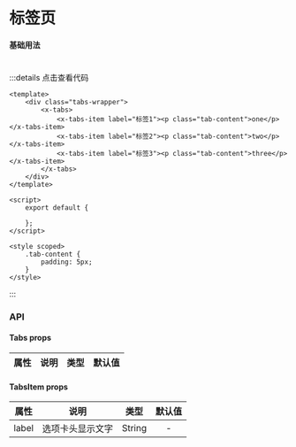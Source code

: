 # 标签页

#### 基础用法
#

<tabs-base />

:::details 点击查看代码
```vue
<template>
    <div class="tabs-wrapper">
        <x-tabs>
            <x-tabs-item label="标签1"><p class="tab-content">one</p></x-tabs-item>
            <x-tabs-item label="标签2"><p class="tab-content">two</p></x-tabs-item>
            <x-tabs-item label="标签3"><p class="tab-content">three</p></x-tabs-item>
        </x-tabs>
    </div>
</template>

<script>
    export default {

    };
</script>

<style scoped>
    .tab-content {
        padding: 5px;
    }
</style>
```
:::

### API
#### Tabs props
| 属性 | 说明   | 类型 | 默认值 |
| ----- | --------- | ----------- | ------- |


#### TabsItem props
| 属性 | 说明   | 类型 | 默认值 |
| ----- | --------- | ----------- | :-------: |
| label | 选项卡头显示文字 | String | - |